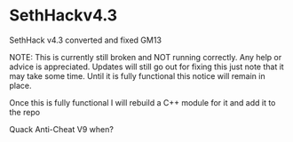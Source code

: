 # SethHackv4.3
SethHack v4.3 converted and fixed GM13

NOTE: This is currently still broken and NOT running correctly. Any help or advice is appreciated. Updates will still go out for fixing this just note
that it may take some time. Until it is fully functional this notice will remain in place.

Once this is fully functional I will rebuild a C++ module for it and add it to the repo

Quack Anti-Cheat V9 when?

